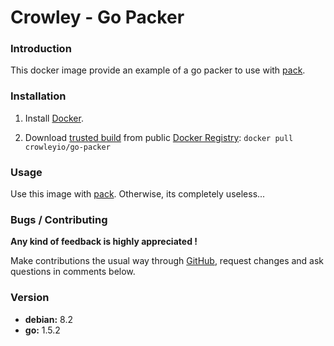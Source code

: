 # Crowley - Go Packer

### Introduction

This docker image provide an example of a go packer to use with [pack](https://github.com/crowley-io/pack/).

### Installation

1. Install [Docker](https://www.docker.io/).

2. Download [trusted build](https://hub.docker.com/r/crowleyio/go-packer/) from public [Docker Registry](https://hub.docker.com/): `docker pull crowleyio/go-packer`

### Usage

Use this image with [pack](https://github.com/crowley-io/pack/). Otherwise, its completely useless...

### Bugs / Contributing

**Any kind of feedback is highly appreciated !**

Make contributions the usual way through [GitHub](https://github.com/crowley-io/docker), request changes and ask questions in comments below.

### Version

* **debian:** 8.2
* **go:** 1.5.2
